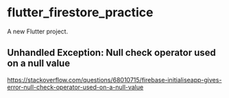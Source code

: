 # flutter_firestore_practice

A new Flutter project.

## Unhandled Exception: Null check operator used on a null value
https://stackoverflow.com/questions/68010715/firebase-initialiseapp-gives-error-null-check-operator-used-on-a-null-value
